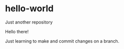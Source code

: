 # hello-world
Just another repository

Hello there!

Just learning to make and commit changes on a branch.
